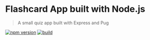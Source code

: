 # Flashcard App built with Node.js

> A small quiz app built with Express and Pug

[![npm version](https://badgen.net/badge/npm/v6.13.4/green?icon=npm)](https://www.npmjs.com/) [![build](https://badgen.net/badge/build/passing/green?icon=libraries)](https://github.com/brandonwie/FS_nodejs_express_pug)
